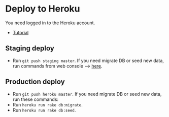 # Deploy to Heroku

You need logged in to the Heroku account.

* [Tutorial](https://www.codecademy.com/articles/deploy-rails-to-heroku)

## Staging deploy

* Run `git push staging master`.
  If you need migrate DB or seed new data, run commands from web console --> [here](https://dashboard.heroku.com/apps/xfnproject-staging/activity?web-console=xfnproject-staging).

## Production deploy

* Run `git push heroku master`.
  If you need migrate DB or seed new data, run these commands:
* Run `heroku run rake db:migrate`.
* Run `heroku run rake db:seed`.
